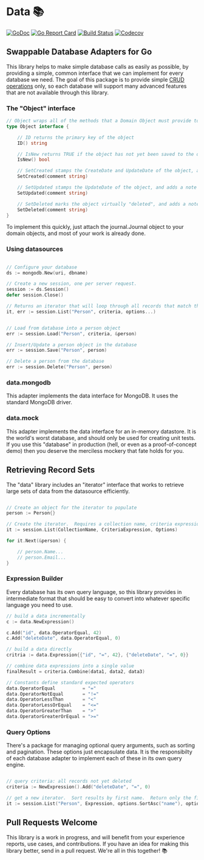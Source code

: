 # Data 📚

[![GoDoc](http://img.shields.io/badge/go-documentation-blue.svg?style=flat-square)](http://godoc.org/github.com/benpate/data)
[![Go Report Card](https://goreportcard.com/badge/github.com/benpate/data?style=flat-square)](https://goreportcard.com/report/github.com/benpate/data)
[![Build Status](http://img.shields.io/travis/benpate/data.svg?style=flat-square)](https://travis-ci.org/benpate/data)
[![Codecov](https://img.shields.io/codecov/c/github/benpate/data.svg?style=flat-square)](https://codecov.io/gh/benpate/data)

## Swappable Database Adapters for Go

This library helps to make simple database calls as easily as possible, by providing a simple, common interface that we can implement for every database we need.  The goal of this package is to provide simple [CRUD operations](https://en.wikipedia.org/wiki/Create%2C_read%2C_update_and_delete) only, so each database will support many advanced features that are not available through this library.

### The "Object" interface

```go
// Object wraps all of the methods that a Domain Object must provide to Presto
type Object interface {

    // ID returns the primary key of the object
    ID() string

    // IsNew returns TRUE if the object has not yet been saved to the database
    IsNew() bool

    // SetCreated stamps the CreateDate and UpdateDate of the object, and adds a note to the Journal.
    SetCreated(comment string)

    // SetUpdated stamps the UpdateDate of the object, and adds a note to the Journal.
    SetUpdated(comment string)

    // SetDeleted marks the object virtually "deleted", and adds a note to the Journal.
    SetDeleted(comment string)
}
```

To implement this quickly, just attach the journal.Journal object to your domain objects, and most of your work is already done.

### Using datasources

```go

// Configure your database
ds := mongodb.New(uri, dbname)

// Create a new session, one per server request.
session := ds.Session()
defer session.Close()

// Returns an iterator that will loop through all records that match the provided criteria.
it, err := session.List("Person", criteria, options...)


// Load from database into a person object
err := session.Load("Person", criteria, &person)

// Insert/Update a person object in the database
err := session.Save("Person", person)

// Delete a person from the database
err := session.Delete("Person", person)

```

### data.mongodb

This adapter implements the data interface for MongoDB.  It uses the standard MongoDB driver.

### data.mock

This adapter implements the data interface for an in-memory datastore.  It is the world's worst database, and should only be used for creating unit tests.  If you use this "database" in production (hell, or even as a proof-of-concept demo) then you deserve the merciless mockery that fate holds for you.

## Retrieving Record Sets

The "data" library includes an "iterator" interface that works to retrieve large sets of data from the datasource efficiently.

```go

// Create an object for the iterator to populate
person := Person{}

// Create the iterator.  Requires a collection name, criteria expression (below), and options (also below, such as sorting and pagination)
it := session.List(CollectionName, CriteriaExpression, Options)

for it.Next(&person) {

    // person.Name...
    // person.Email...
}
```

### Expression Builder

Every database has its own query language, so this library provides in intermediate format that should be easy to convert into whatever specific language you need to use.

```go
// build a data incrementally
c := data.NewExpression()

c.Add("id", data.OperatorEqual, 42)
c.Add("deleteDate", data.OperatorEqual, 0)

// build a data directly
critria := data.Expression{{"id", "=", 42}, {"deleteDate", "=", 0}}

// combine data expressions into a single value
finalResult = criteria.Combine(data1, data2, data3)

// Constants define standard expected operators
data.OperatorEqual          = "="
data.OperatorNotEqual       = "!="
data.OperatorLessThan       = "<"
data.OperatorLessOrEqual    = "<="
data.OperatorGreaterThan    = ">"
data.OperatorGreaterOrEqual = ">="
```

### Query Options

There's a package for managing optional query arguments, such as sorting and pagination.  These options just encapsulate data.  It is the responsibilty of 
each database adapter to implement each of these in its own query engine.

```go

// query criteria: all records not yet deleted
criteria := NewExpression().Add("deleteDate", "=", 0)

// get a new iterator.  Sort results by first name.  Return only the first 100 rows.
it := session.List("Person", Expression, options.SortAsc("name"), options.MaxRows(100))

```


## Pull Requests Welcome

This library is a work in progress, and will benefit from your experience reports, use cases, and contributions.  If you have an idea for making this library better, send in a pull request.  We're all in this together! 📚
